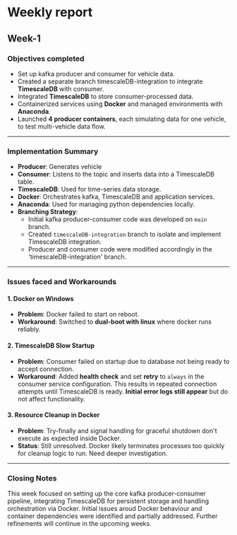 # Weekly report
## Week-1
### Objectives completed
- Set up kafka producer and consumer for vehicle data.
- Created a separate branch timescaleDB-integration to integrate **TimescaleDB** with consumer.
- Integrated **TimescaleDB** to store consumer-processed data.
- Containerized services using **Docker** and managed environments with **Anaconda**.
- Launched **4 producer containers**, each simulating data for one vehicle, to test multi-vehicle data flow.
  
---

### Implementation Summary
- **Producer**: Generates vehicle
- **Consumer**: Listens to the topic and inserts data into a TimescaleDB table.
- **TimescaleDB**: Used for time-series data storage.
- **Docker**: Orchestrates kafka, TimescaleDB and application services.
- **Anaconda**: Used for managing python dependencies locally.
- **Branching Strategy**:
  - Initial kafka producer-consumer code was developed on `main` branch.
  - Created `timescaleDB-integration` branch to isolate and implement TimescaleDB integration.
  - Producer and consumer code were modified accordingly in the 'timescaleDB-integration' branch.

---
### Issues faced and Workarounds
#### 1. Docker on Windows
- **Problem**: Docker failed to start on reboot.
- **Workaround**: Switched to **dual-boot with linux** where docker runs reliably.

#### 2. TimescaleDB Slow Startup
- **Problem**: Consumer failed on startup due to database not being ready to accept connection.
- **Workaround**: Added **health check** and set **retry** to `always` in the consumer service configuration. This results in repeated connection attempts until TimescaleDB is ready. **Initial error logs still appear** but do not affect functionality.

#### 3. Resource Cleanup in Docker
- **Problem**: Try-finally and signal handling for graceful shutdown don't execute as expected inside Docker.
- **Status**: Still unresolved. Docker likely terminates processes too quickly for cleanup logic to run. Need deeper investigation.

---

### Closing Notes
This week focused on setting up the core kafka producer-consumer pipeline, integrating TimescaleDB for persistent storage and handling orchestration via Docker. Initial issues aroud Docker behaviour and container dependencies were identified and partially addressed. Further refinements will continue in the upcoming weeks.
